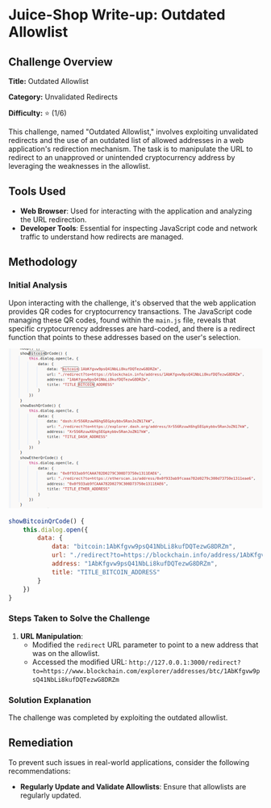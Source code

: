 # Juice-Shop Write-up: Outdated Allowlist

## Challenge Overview

**Title:** Outdated Allowlist

**Category:** Unvalidated Redirects

**Difficulty:** ⭐ (1/6)

This challenge, named "Outdated Allowlist," involves exploiting unvalidated redirects and the use of an outdated list of allowed addresses in a web application's redirection mechanism. The task is to manipulate the URL to redirect to an unapproved or unintended cryptocurrency address by leveraging the weaknesses in the allowlist.

## Tools Used

- **Web Browser**: Used for interacting with the application and analyzing the URL redirection.
- **Developer Tools**: Essential for inspecting JavaScript code and network traffic to understand how redirects are managed.

## Methodology 

### Initial Analysis

Upon interacting with the challenge, it's observed that the web application provides QR codes for cryptocurrency transactions. The JavaScript code managing these QR codes, found within the `main.js` file, reveals that specific cryptocurrency addresses are hard-coded, and there is a redirect function that points to these addresses based on the user's selection.

![allow list](../assets/difficulty1/outdated_allowlist_1.png)

```javascript
showBitcoinQrCode() {
    this.dialog.open({
        data: {
            data: "bitcoin:1AbKfgvw9psQ41NbLi8kufDQTezwG8DRZm",
            url: "./redirect?to=https://blockchain.info/address/1AbKfgvw9psQ41NbLi8kufDQTezwG8DRZm",
            address: "1AbKfgvw9psQ41NbLi8kufDQTezwG8DRZm",
            title: "TITLE_BITCOIN_ADDRESS"
        }
    })
}
```

### Steps Taken to Solve the Challenge

1. **URL Manipulation**:
   - Modified the `redirect` URL parameter to point to a new address that was on the allowlist.
   - Accessed the modified URL: `http://127.0.0.1:3000/redirect?to=https://www.blockchain.com/explorer/addresses/btc/1AbKfgvw9psQ41NbLi8kufDQTezwG8DRZm`

### Solution Explanation

The challenge was completed by exploiting the outdated allowlist. 

## Remediation

To prevent such issues in real-world applications, consider the following recommendations:

- **Regularly Update and Validate Allowlists**: Ensure that allowlists are regularly updated.
